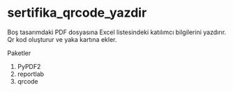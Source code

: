 # sertifika_qrcode_yazdir
Boş tasarımdaki PDF dosyasına Excel listesindeki katılımcı bilgilerini yazdırır. Qr kod oluşturur ve yaka kartına ekler. 

Paketler

1. PyPDF2
2. reportlab
3. qrcode

